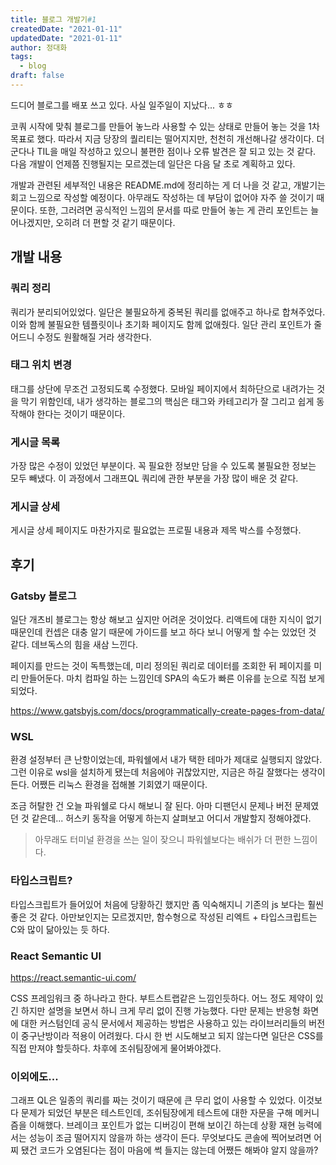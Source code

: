 ```yaml
---
title: 블로그 개발기#1
createdDate: "2021-01-11"
updatedDate: "2021-01-11"
author: 정대화
tags:
  - blog
draft: false
---
```


드디어 블로그를 배포 쓰고 있다. 사실 일주일이 지났다... ㅎㅎ

코쿼 시작에 맞춰 블로그를 만들어 놓느라 사용할 수 있는 상태로 만들어 놓는 것을 1차 목표로 했다. 따라서 지금 당장의 퀄리티는 떨어지지만, 천천히 개선해나갈 생각이다. 더군다나 TIL을 매일 작성하고 있으니 불편한 점이나 오류 발견은 잘 되고 있는 것 같다. 다음 개발이 언제쯤 진행될지는 모르겠는데 일단은 다음 달 초로 계획하고 있다.

개발과 관련된 세부적인 내용은 README.md에 정리하는 게 더 나을 것 같고, 개발기는 회고 느낌으로 작성할 예정이다. 아무래도 작성하는 데 부담이 없어야 자주 쓸 것이기 때문이다. 또한, 그러려면 공식적인 느낌의 문서를 따로 만들어 놓는 게 관리 포인트는 늘어나겠지만, 오히려 더 편할 것 같기 때문이다.

## 개발 내용

### 쿼리 정리

쿼리가 분리되어있었다. 일단은 불필요하게 중복된 쿼리를 없애주고 하나로 합쳐주었다. 이와 함께 불필요한 템플릿이나 초기화 페이지도 함께 없애줬다. 일단 관리 포인트가 줄어드니 수정도 원활해질 거라 생각한다.

### 태그 위치 변경

태그를 상단에 무조건 고정되도록 수정했다. 모바일 페이지에서 최하단으로 내려가는 것을 막기 위함인데, 내가 생각하는 블로그의 핵심은 태그와 카테고리가 잘 그리고 쉽게 동작해야 한다는 것이기 때문이다.

### 게시글 목록

가장 많은 수정이 있었던 부분이다. 꼭 필요한 정보만 담을 수 있도록 불필요한 정보는 모두 빼냈다. 이 과정에서 그래프QL 쿼리에 관한 부분을 가장 많이 배운 것 같다.

### 게시글 상세

게시글 상세 페이지도 마찬가지로 필요없는 프로필 내용과 제목 박스를 수정했다.

## 후기

### Gatsby 블로그

일단 개츠비 블로그는 항상 해보고 싶지만 어려운 것이었다. 리액트에 대한 지식이 없기 때문인데 컨셉은 대충 알기 때문에 가이드를 보고 하다 보니 어떻게 할 수는 있었던 것 같다. 데브독스의 힘을 새삼 느낀다.

페이지를 만드는 것이 독특했는데, 미리 정의된 쿼리로 데이터를 조회한 뒤 페이지를 미리 만들어둔다. 마치 컴파일 하는 느낌인데 SPA의 속도가 빠른 이유를 눈으로 직접 보게 되었다.

https://www.gatsbyjs.com/docs/programmatically-create-pages-from-data/ 

### WSL

환경 설정부터 큰 난항이었는데, 파워쉘에서 내가 택한 테마가 제대로 실행되지 않았다. 그런 이유로 wsl을 설치하게 됐는데 처음에야 귀찮았지만, 지금은 하길 잘했다는 생각이 든다. 어쨌든 리눅스 환경을 접해볼 기회였기 때문이다.

조금 허탈한 건 오늘 파워쉘로 다시 해보니 잘 된다. 아마 디팬던시 문제나 버전 문제였던 것 같은데... 허스키 동작을 어떻게 하는지 살펴보고 어디서 개발할지 정해야겠다.

>   아무래도 터미널 환경을 쓰는 일이 잦으니 파워쉘보다는 배쉬가 더 편한 느낌이다.

### 타입스크립트?

타입스크립트가 들어있어 처음에 당황하긴 했지만 좀 익숙해지니 기존의 js 보다는 훨씬 좋은 것 같다. 아만보인지는 모르겠지만, 함수형으로 작성된 리엑트 + 타입스크립트는 C와 많이 닮아있는 듯 하다.

### React Semantic UI

 https://react.semantic-ui.com/

CSS 프레임워크 중 하나라고 한다. 부트스트랩같은 느낌인듯하다. 어느 정도 제약이 있긴 하지만 설명을 보면서 하니 크게 무리 없이 진행 가능했다. 다만 문제는 반응형 화면에 대한 커스텀인데 공식 문서에서 제공하는 방법은 사용하고 있는 라이브러리들의 버전이 중구난방이라 적용이 어려웠다. 다시 한 번 시도해보고 되지 않는다면 일단은 CSS를 직접 만져야 할듯하다. 차후에 조쉬팀장에게 물어봐야겠다. 

### 이외에도...

그래프 QL은 일종의 쿼리를 짜는 것이기 때문에 큰 무리 없이 사용할 수 있었다. 이것보다 문제가 되었던 부분은 테스트인데, 조쉬팀장에게 테스트에 대한 자문을 구해 메커니즘을 이해했다. 브레이크 포인트가 없는 디버깅이 편해 보이긴 하는데 상황 재현 능력에서는 성능이 조금 떨어지지 않을까 하는 생각이 든다. 무엇보다도 콘솔에 찍어보려면 어찌 됐건 코드가 오염된다는 점이 마음에 썩 들지는 않는데 어쨌든 해봐야 알지 않을까?